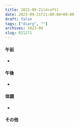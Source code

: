 ```yaml
---
title: 2023-09-21[draft]
date: 2023-09-21T21:00:00+09:00
draft: false
tags: ["diary", ""]
archives: 2023-09
slug: 821271
---
```

#### 午前
- 
#### 午後
- 
#### 体調
- 
#### その他